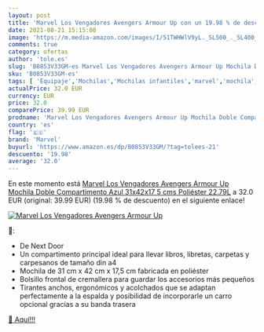 ```yaml
---
layout: post
title: 'Marvel Los Vengadores Avengers Armour Up con un 19.98 % de descuento'
date: 2021-08-21 15:15:08
image: 'https://m.media-amazon.com/images/I/51TWHWlV9yL._SL500_._SL400_.jpg'
comments: true
category: ofertas
author: 'tole.es'
slug: 'B0853V33GM-es Marvel Los Vengadores Avengers Armour Up Mochila Doble...'
sku: 'B0853V33GM-es'
tags: [ 'Equipaje','Mochilas','Mochilas infantiles','marvel','mochila', ]
actualPrice: 32.0 EUR
currency: EUR
price: 32.0
comparePrice: 39.99 EUR
prodname: 'Marvel Los Vengadores Avengers Armour Up Mochila Doble Compartimento Azul 31x42x17 5 cms Poliéster 22.79L'
country: 'es'
flag: '🇪🇸'
brand: 'Marvel'
buyurl: 'https://www.amazon.es/dp/B0853V33GM/?tag=tolees-21'
descuento: '19.98'
average: '32.0'
---
```


En este momento está [Marvel Los Vengadores Avengers Armour Up Mochila Doble Compartimento Azul 31x42x17 5 cms Poliéster 22.79L](https://www.amazon.es/dp/B0853V33GM/?tag=tolees-21) a 32.0 EUR (original: 39.99 EUR) (19.98 %  de descuento) en el siguiente enlace!

[![Marvel Los Vengadores Avengers Armour Up](https://m.media-amazon.com/images/I/51TWHWlV9yL._SL500_._SL400_.jpg)](https://www.amazon.es/dp/B0853V33GM/?tag=tolees-21)

🔎:

- De Next Door
- Un compartimento principal ideal para llevar libros, libretas, carpetas y carpesanos de tamaño din a4
- Mochila de 31 cm x 42 cm x 17,5 cm fabricada en poliéster
- Bolsillo frontal de cremallera para guardar los accesorios más pequeños
- Tirantes anchos, ergonómicos y acolchados que se adaptan perfectamente a la espalda y posibilidad de incorporarle un carro opcional gracias a su banda trasera

[🛒 Aquí!!!](https://www.amazon.es/dp/B0853V33GM/?tag=tolees-21)
